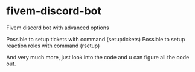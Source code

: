 # fivem-discord-bot
Fivem discord bot with advanced options

Possible to setup tickets with command (setuptickets)
Possible to setup reaction roles with command (rsetup)

And very much more, just look into the code and u can figure all the code out.
